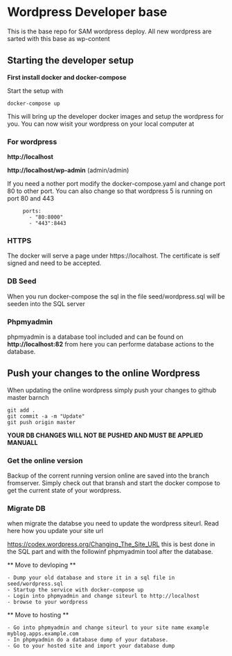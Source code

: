 # Wordpress Developer base 
This is the base repo for SAM wordpress deploy.
All new wordpress are sarted with this base as wp-content


## Starting the developer setup

**First install docker and docker-compose**

Start the setup with 

```
docker-compose up
```


This will bring up the developer docker images and setup the wordpress for you.
You can now wisit your wordpress on your local computer at


### For wordpress 

**http://localhost**

**http://localhost/wp-admin** (admin/admin)




If you need a nother port modify the docker-compose.yaml and change port 80 to other port.
You can also change so that wordpress 5 is running on port 80 and 443

```
     ports:
       - "80:8000"
       - "443":8443

```


### HTTPS
The docker will serve a page under https://localhost. The certificate is self signed and need to be accepted.


### DB Seed
When you run docker-compose the sql in the file seed/wordpress.sql will be seeden into the SQL server




### Phpmyadmin
phpmyadmin is a database tool included and can be found on **http://localhost:82** from here you can performe database actions to the database.

## Push your changes to the online Wordpress

When updating the online wordpress simply push your changes to github master barnch


```
git add .
git commit -a -m "Update"
git push origin master
```


**YOUR DB CHANGES WILL NOT BE PUSHED AND MUST BE APPLIED MANUALL**


### Get the online version

Backup of the corrent running version online are saved into the branch fromserver.
Simply check out that bransh and start the docker compose to get the current state of your wordpress.

### Migrate DB

when migrate the databse you need to update the wordpress siteurl. Read here how you update your site url

https://codex.wordpress.org/Changing_The_Site_URL this is best done in the SQL part and with the followinf phpmyadmin tool after the database.

** Move to devloping **

```
- Dump your old database and store it in a sql file in seed/wordpress.sql
- Startup the service with docker-compose up
- Login into phpmyadmin and change siteurl to http://localhost
- browse to your wordpress
```



** Move to hosting **

```
- Go into phpmyadmin and change siteurl to your site name example myblog.apps.example.com
- In phpmyadmin do a database dump of your database.
- Go to your hosted site and import your database dump
```
